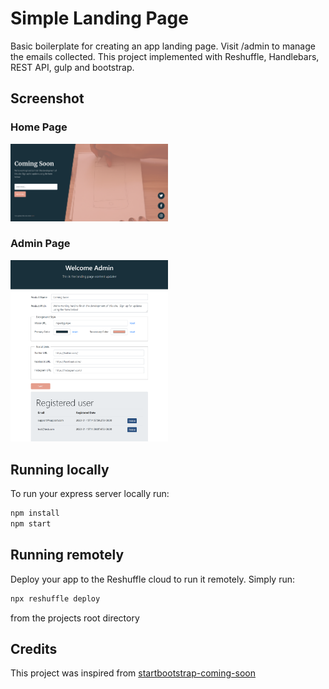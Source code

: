 # Simple Landing Page

Basic boilerplate for creating an app landing page. Visit /admin to manage the emails collected.
This project implemented with Reshuffle, Handlebars, REST API, gulp and bootstrap.

## Screenshot

### Home Page

<p>

<img src="./app-screen.png" width="50%" height="50%">

### Admin Page

<img src="./app-screen2.png" width="50%" height="50%">

</p>

## Running locally

To run your express server locally run:

```bash
npm install
npm start
```

## Running remotely

Deploy your app to the Reshuffle cloud to run it remotely. Simply run:

```bash
npx reshuffle deploy
```

from the projects root directory

## Credits

This project was inspired from [startbootstrap-coming-soon](https://github.com/BlackrockDigital/startbootstrap-coming-soon.git)
